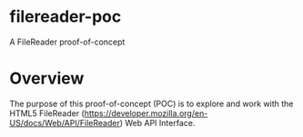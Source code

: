 filereader-poc
==============

A FileReader proof-of-concept

Overview
====

The purpose of this proof-of-concept (POC) is to explore and work with the HTML5 FileReader (https://developer.mozilla.org/en-US/docs/Web/API/FileReader) Web API Interface.
